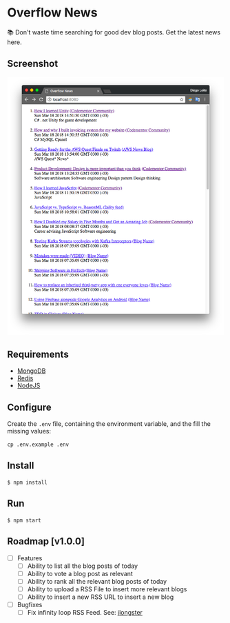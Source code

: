# Overflow News
:books: Don't waste time searching for good dev blog posts. Get the latest news here.

## Screenshot
![First Version](assets/screenshot.png)

## Requirements
* [MongoDB](https://www.mongodb.com/)
* [Redis](https://redis.io/)
* [NodeJS](https://nodejs.org/)

## Configure
Create the `.env` file, containing the environment variable, and the fill the missing values:
```
cp .env.example .env
```

## Install
```
$ npm install
```

## Run
```
$ npm start
```

## Roadmap [v1.0.0]
- [ ] Features
  - [ ] Ability to list all the blog posts of today
  - [ ] Ability to vote a blog post as relevant
  - [ ] Ability to rank all the relevant blog posts of today
  - [ ] Ability to upload a RSS File to insert more relevant blogs
  - [ ] Ability to insert a new RSS URL to insert a new blog

- [ ] Bugfixes
  - [ ] Fix infinity loop RSS Feed. See: [jlongster](https://jlongster.com/atom.xml)
